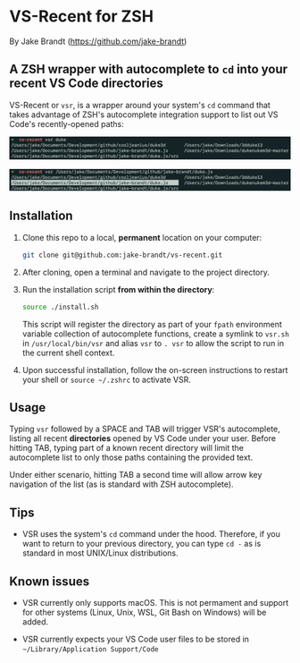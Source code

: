 # VS-Recent for ZSH
By Jake Brandt (https://github.com/jake-brandt)

## A ZSH wrapper with autocomplete to `cd` into your recent VS Code directories

VS-Recent or `vsr`, is a wrapper around your system's `cd` command
that takes advantage of ZSH's autocomplete integration support to 
list out VS Code's recently-opened paths:

![](sample_1.png)

![](sample_2.png)

## Installation

1. Clone this repo to a local, **permanent** location on your computer:

    ```sh
    git clone git@github.com:jake-brandt/vs-recent.git
    ```

2. After cloning, open a terminal and navigate to the project directory.

3. Run the installation script **from within the directory**:

    ```sh
    source ./install.sh
    ```

    This script will register the directory as part of your `fpath`
    environment variable collection of autocomplete functions, create
    a symlink to `vsr.sh` in `/usr/local/bin/vsr` and alias `vsr` to
    `. vsr` to allow the script to run in the current shell context.

4. Upon successful installation, follow the on-screen instructions to
   restart your shell or `source ~/.zshrc` to activate VSR.

## Usage

Typing `vsr` followed by a SPACE and TAB will trigger VSR's
autocomplete, listing all recent **directories** opened by VS Code
under your user. Before hitting TAB, typing part of a known recent
directory will limit the autocomplete list to only those paths
containing the provided text.

Under either scenario, hitting TAB a second time will allow arrow key
navigation of the list (as is standard with ZSH autocomplete).

## Tips

* VSR uses the system's `cd` command under the hood. Therefore, if
you want to return to your previous directory, you can type `cd -` as
is standard in most UNIX/Linux distributions.

## Known issues

* VSR currently only supports macOS. This is not permament and support
for other systems (Linux, Unix, WSL, Git Bash on Windows) will be
added.

* VSR currently expects your VS Code user files to be stored in `~/Library/Application Support/Code`
